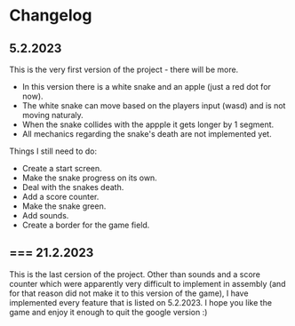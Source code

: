 <div dir="auto">

Changelog
===
5.2.2023
---
This is the very first version of the project - there will be more.
- In this version there is a white snake and an apple (just a red dot for now).
- The white snake can move based on the players input (wasd) and is not moving naturaly.
- When the snake collides with the appple it gets longer by 1 segment.
- All mechanics regarding the snake's death are not implemented yet.

Things I still need to do:
- Create a start screen.
- Make the snake progress on its own.
- Deal with the snakes death.
- Add a score counter.
- Make the snake green.
- Add sounds.
- Create a border for the game field.

===
21.2.2023
---
This is the last cersion of the project.
Other than sounds and a score counter which were apparently very difficult to implement in assembly (and for that reason did not make it to this version of the game), I have implemented every feature that is listed on 5.2.2023.
I hope you like the game and enjoy it enough to quit the google version :)
